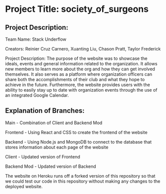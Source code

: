 # Project Title: society_of_surgeons
## Project Description:
Team Name: Stack Underflow

Creators: Reinier Cruz Carnero, Xuanting Liu, Chason Pratt, Taylor Frederick

Project Description: The purpose of the website was to showcase the ideals, events and general information related to the organization. It allows new members to learn more about the org and how they can get involved themselves. It also serves as a platform where organization officers can share both the accomplishments of their club and what they hope to achieve in the future. Furthermore, the website provides users with the ability to easily stay up to date with organization events through the use of an integrated Google Calendar.

## Explanation of Branches:
Main - Combination of Client and Backend Mod

Frontend - Using React and CSS to create the frontend of the website

Backend - Using Node.js and MongoDB to connect to the database that stores information about each page of the website

Client - Updated version of Frontend

Backend Mod - Updated version of Backend


The website on Heroku runs off a forked version of this repository so that we could test our code in this repository without making any changes to the deployed website.
